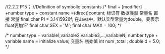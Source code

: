 //2.2.2 P15；
//Definition of symbolic constants
/*
final + [modifier] +number type + constant name =(direct)contant;
     标识符    数据类型     常量名      直接  常量
final char PI = 3.1415926f;  在Java中，默认实型常量为double，要表示float要加'F'
final char SEX = 'M';
final char MAX = 100;
*/

/*
number type + variable1,variable2,variable3,...,variableN;
number type + variable name = initialize value;
           变量名       初始值
int num ,total ;
double d = 5.0;
*/
